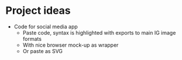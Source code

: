 # Project ideas

* Code for social media app
    * Paste code, syntax is highlighted with exports to main IG image formats
    * With nice browser mock-up as wrapper
    * Or paste as SVG
